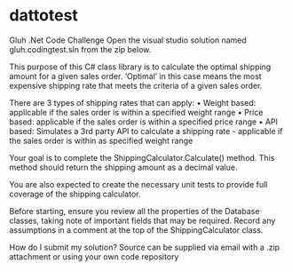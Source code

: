 # dattotest

Gluh .Net Code Challenge
Open the visual studio solution named gluh.codingtest.sln
 from the zip below.

This purpose of this C# class library is to calculate the optimal shipping amount for a given sales order. 
‘Optimal’ in this case means the most expensive shipping rate that meets the criteria of a given sales order. 


There are 3 types of shipping rates that can apply:
•	Weight based: applicable if the sales order is within a specified weight range
•	Price based: applicable if the sales order is within a specified price range
•	API based: Simulates a 3rd party API to calculate a shipping rate - applicable if the sales order is within as specified weight range


Your goal is to complete the ShippingCalculator.Calculate() method. This method should return the shipping amount as a decimal value.


You are also expected to create the necessary unit tests to provide full coverage of the shipping calculator.


Before starting, ensure you review all the properties of the Database classes, taking note of important fields that may be required. 
Record any assumptions in a comment at the top of the ShippingCalculator class.


How do I submit my solution?
Source can be supplied via email with a .zip attachment or using your own code repository
